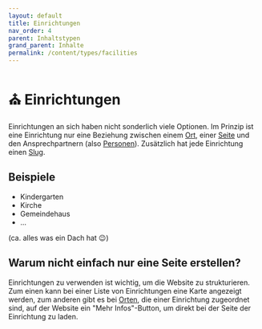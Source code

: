 ```yaml
---
layout: default
title: Einrichtungen
nav_order: 4
parent: Inhaltstypen
grand_parent: Inhalte
permalink: /content/types/facilities
---
```


# ⛪ Einrichtungen

Einrichtungen an sich haben nicht sonderlich viele Optionen. Im Prinzip ist eine Einrichtung nur eine Beziehung zwischen einem [Ort](/plugins/wiki/other-types/locations), einer [Seite](/plugins/wiki/sites/building-sites) und den Ansprechpartnern (also [Personen]()). Zusätzlich hat jede Einrichtung einen [Slug](/plugins/wiki/general/glossary#slug).

## Beispiele
- Kindergarten
- Kirche
- Gemeindehaus
- ... 

(ca. alles was ein Dach hat 😉)

## Warum nicht einfach nur eine Seite erstellen?
Einrichtungen zu verwenden ist wichtig, um die Website zu strukturieren. Zum einen kann bei einer Liste von Einrichtungen eine Karte angezeigt werden, zum anderen gibt es bei [Orten](/plugins/wiki/other-types/locations), die einer Einrichtung zugeordnet sind, auf der Website ein "Mehr Infos"-Button, um direkt bei der Seite der Einrichtung zu laden.